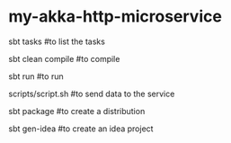 # my-akka-http-microservice

sbt tasks #to list the tasks

sbt clean compile #to compile

sbt run #to run

scripts/script.sh #to send data to the service

sbt package #to create a distribution

sbt gen-idea #to create an idea project


